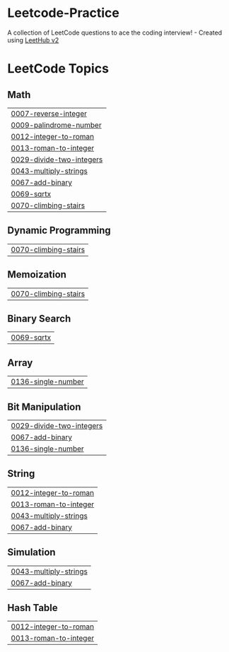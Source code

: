 # Leetcode-Practice
A collection of LeetCode questions to ace the coding interview! - Created using [LeetHub v2](https://github.com/arunbhardwaj/LeetHub-2.0)

<!---LeetCode Topics Start-->
# LeetCode Topics
## Math
|  |
| ------- |
| [0007-reverse-integer](https://github.com/thenmozhipalanisamy/Leetcode-Practice/tree/master/0007-reverse-integer) |
| [0009-palindrome-number](https://github.com/thenmozhipalanisamy/Leetcode-Practice/tree/master/0009-palindrome-number) |
| [0012-integer-to-roman](https://github.com/thenmozhipalanisamy/Leetcode-Practice/tree/master/0012-integer-to-roman) |
| [0013-roman-to-integer](https://github.com/thenmozhipalanisamy/Leetcode-Practice/tree/master/0013-roman-to-integer) |
| [0029-divide-two-integers](https://github.com/thenmozhipalanisamy/Leetcode-Practice/tree/master/0029-divide-two-integers) |
| [0043-multiply-strings](https://github.com/thenmozhipalanisamy/Leetcode-Practice/tree/master/0043-multiply-strings) |
| [0067-add-binary](https://github.com/thenmozhipalanisamy/Leetcode-Practice/tree/master/0067-add-binary) |
| [0069-sqrtx](https://github.com/thenmozhipalanisamy/Leetcode-Practice/tree/master/0069-sqrtx) |
| [0070-climbing-stairs](https://github.com/thenmozhipalanisamy/Leetcode-Practice/tree/master/0070-climbing-stairs) |
## Dynamic Programming
|  |
| ------- |
| [0070-climbing-stairs](https://github.com/thenmozhipalanisamy/Leetcode-Practice/tree/master/0070-climbing-stairs) |
## Memoization
|  |
| ------- |
| [0070-climbing-stairs](https://github.com/thenmozhipalanisamy/Leetcode-Practice/tree/master/0070-climbing-stairs) |
## Binary Search
|  |
| ------- |
| [0069-sqrtx](https://github.com/thenmozhipalanisamy/Leetcode-Practice/tree/master/0069-sqrtx) |
## Array
|  |
| ------- |
| [0136-single-number](https://github.com/thenmozhipalanisamy/Leetcode-Practice/tree/master/0136-single-number) |
## Bit Manipulation
|  |
| ------- |
| [0029-divide-two-integers](https://github.com/thenmozhipalanisamy/Leetcode-Practice/tree/master/0029-divide-two-integers) |
| [0067-add-binary](https://github.com/thenmozhipalanisamy/Leetcode-Practice/tree/master/0067-add-binary) |
| [0136-single-number](https://github.com/thenmozhipalanisamy/Leetcode-Practice/tree/master/0136-single-number) |
## String
|  |
| ------- |
| [0012-integer-to-roman](https://github.com/thenmozhipalanisamy/Leetcode-Practice/tree/master/0012-integer-to-roman) |
| [0013-roman-to-integer](https://github.com/thenmozhipalanisamy/Leetcode-Practice/tree/master/0013-roman-to-integer) |
| [0043-multiply-strings](https://github.com/thenmozhipalanisamy/Leetcode-Practice/tree/master/0043-multiply-strings) |
| [0067-add-binary](https://github.com/thenmozhipalanisamy/Leetcode-Practice/tree/master/0067-add-binary) |
## Simulation
|  |
| ------- |
| [0043-multiply-strings](https://github.com/thenmozhipalanisamy/Leetcode-Practice/tree/master/0043-multiply-strings) |
| [0067-add-binary](https://github.com/thenmozhipalanisamy/Leetcode-Practice/tree/master/0067-add-binary) |
## Hash Table
|  |
| ------- |
| [0012-integer-to-roman](https://github.com/thenmozhipalanisamy/Leetcode-Practice/tree/master/0012-integer-to-roman) |
| [0013-roman-to-integer](https://github.com/thenmozhipalanisamy/Leetcode-Practice/tree/master/0013-roman-to-integer) |
<!---LeetCode Topics End-->